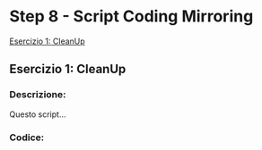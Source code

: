 # Step 8 - Script Coding Mirroring

[Esercizio 1: CleanUp](Clean-Up)










## Esercizio 1: CleanUp

### Descrizione:

Questo script...

### Codice:

```bash


```
